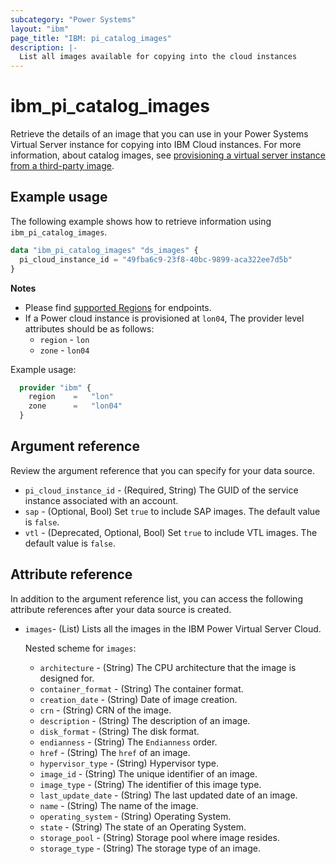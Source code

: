 ```yaml
---
subcategory: "Power Systems"
layout: "ibm"
page_title: "IBM: pi_catalog_images"
description: |-
  List all images available for copying into the cloud instances
---
```


# ibm_pi_catalog_images
Retrieve the details of an image that you can use in your Power Systems Virtual Server instance for copying into IBM Cloud instances. For more information, about catalog images, see [provisioning a virtual server instance from a third-party image](https://cloud.ibm.com/docs/virtual-servers?topic=virtual-servers-ordering-3P).

## Example usage
The following example shows how to retrieve information using `ibm_pi_catalog_images`.

```terraform
data "ibm_pi_catalog_images" "ds_images" {
  pi_cloud_instance_id = "49fba6c9-23f8-40bc-9899-aca322ee7d5b"
}
```

**Notes**
- Please find [supported Regions](https://cloud.ibm.com/apidocs/power-cloud#endpoint) for endpoints.
- If a Power cloud instance is provisioned at `lon04`, The provider level attributes should be as follows:
  - `region` - `lon`
  - `zone` - `lon04`
  
Example usage:
  ```terraform
    provider "ibm" {
      region    =   "lon"
      zone      =   "lon04"
    }
  ```
  
## Argument reference
Review the argument reference that you can specify for your data source. 

- `pi_cloud_instance_id` - (Required, String) The GUID of the service instance associated with an account.
- `sap` - (Optional, Bool) Set `true` to include SAP images. The default value is `false`.
- `vtl` - (Deprecated, Optional, Bool) Set `true` to include VTL images. The default value is `false`.

## Attribute reference
In addition to the argument reference list, you can access the following attribute references after your data source is created.

- `images`- (List) Lists all the images in the IBM Power Virtual Server Cloud.

  Nested scheme for `images`:
	- `architecture` - (String) The CPU architecture that the image is designed for.
	- `container_format` - (String) The container format.
	- `creation_date` - (String) Date of image creation.
	- `crn` - (String) CRN of the image.
	- `description` - (String) The description of an image.
	- `disk_format` - (String) The disk format.
	- `endianness` - (String) The `Endianness` order.
	- `href` - (String) The `href` of an image.
	- `hypervisor_type` - (String) Hypervisor type.
	- `image_id` - (String) The unique identifier of an image.
	- `image_type` - (String) The identifier of this image type.
	- `last_update_date` - (String) The last updated date of an image.
	- `name` - (String) The name of the image.
	- `operating_system` - (String)  Operating System.
	- `state` - (String) The state of an Operating System.
	- `storage_pool` - (String) Storage pool where image resides.
	- `storage_type` - (String) The storage type of an image.
